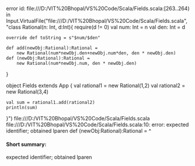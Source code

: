 error id: file:///D:/VIT%20Bhopal/VS%20Code/Scala/Fields.scala:[263..264) in Input.VirtualFile("file:///D:/VIT%20Bhopal/VS%20Code/Scala/Fields.scala", "class Rational(n: Int, d:Int){
    require(d != 0)
    val num: Int = n
    val den: Int = d

    override def toString = s"$num/$den"

    def add(newObj:Rational):Rational =
        new Rational(num*newObj.den+newObj.num*den, den * newObj.den)
    def (newObj:Rational):Rational =
        new Rational(num*newObj.num, den * newObj.den)

}

object Fields extends App {
    val rational1 = new Rational(1,2)
    val rational2 = new Rational(3,4)

    val sum = rational1.add(rational2)
    println(sum)
}")
file:///D:/VIT%20Bhopal/VS%20Code/Scala/Fields.scala
file:///D:/VIT%20Bhopal/VS%20Code/Scala/Fields.scala:10: error: expected identifier; obtained lparen
    def (newObj:Rational):Rational =
        ^
#### Short summary: 

expected identifier; obtained lparen